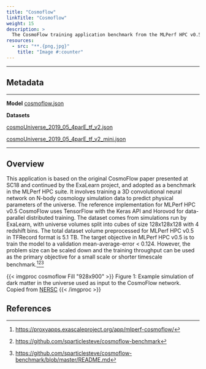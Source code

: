 ```yaml
---
title: "Cosmoflow"
linkTitle: "Cosmoflow"
weight: 15
description: >
  The CosmoFlow training application benchmark from the MLPerf HPC v0.5 benchmark suite. It involves training a 3D convolutional neural network on N-body cosmology simulation data to predict physical parameters of the universe.
resources:
  - src: "**.{png,jpg}"
    title: "Image #:counter"
---
```


---

## Metadata

---

**Model** [cosmoflow.json](https://github.com/icl-utk-edu/sabath/blob/main/var/sabath/assets/sabath/models/c/cosmoflow.json)

**Datasets** 

[cosmoUniverse_2019_05_4parE_tf_v2.json](https://github.com/icl-utk-edu/sabath/blob/main/var/sabath/assets/sabath/datasets/c/cosmoUniverse_2019_05_4parE_tf_v2.json)

[cosmoUniverse_2019_05_4parE_tf_v2_mini.json](https://github.com/icl-utk-edu/sabath/blob/main/var/sabath/assets/sabath/datasets/c/cosmoUniverse_2019_05_4parE_tf_v2_mini.json)

---
## Overview

This application is based on the original CosmoFlow paper presented at SC18 and continued by the ExaLearn project, and adopted as a benchmark in the MLPerf HPC suite. It involves training a 3D convolutional neural network on N-body cosmology simulation data to predict physical parameters of the universe. The reference implementation for MLPerf HPC v0.5 CosmoFlow uses TensorFlow with the Keras API and Horovod for data-parallel distributed training. The dataset comes from simulations run by ExaLearn, with universe volumes split into cubes of size 128x128x128 with 4 redshift bins. The total dataset volume preprocessed for MLPerf HPC v0.5 in TFRecord format is 5.1 TB. The target objective in MLPerf HPC v0.5 is to train the model to a validation mean-average-error < 0.124. However, the problem size can be scaled down and the training throughput can be used as the primary objective for a small scale or shorter timescale benchmark.[^1][^2][^3]



{{< imgproc cosmoflow Fill "928x900" >}}
Figure 1: Example simulation of dark matter in the universe used as input to the CosmoFlow network.
Copied from [NERSC](https://www.nersc.gov/news-publications/nersc-news/science-news/2018/nersc-intel-cray-harness-the-power-of-deep-learning-to-better-understand-the-universe/)
{{< /imgproc >}}




## References


[^1]: <https://proxyapps.exascaleproject.org/app/mlperf-cosmoflow/>

[^2]: <https://github.com/sparticlesteve/cosmoflow-benchmark>

[^3]: <https://github.com/sparticlesteve/cosmoflow-benchmark/blob/master/README.md>